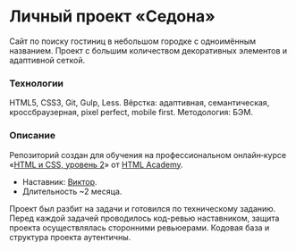 # Личный проект «Седона»
Сайт по поиску гостиниц в небольшом городке с одноимённым названием. Проект с большим количеством декоративных элементов и адаптивной сеткой.

### Технологии
HTML5, CSS3, Git, Gulp, Less.
Вёрстка: адаптивная, семантическая, кроссбраузерная, pixel perfect, mobile first.
Методология: БЭМ.

### Описание
Репозиторий создан для обучения на профессиональном онлайн‑курсе «[HTML и CSS, уровень 2](https://htmlacademy.ru/intensive/adaptive)» от [HTML Academy](https://htmlacademy.ru).
* Наставник: [Виктор](https://htmlacademy.ru/profile/viktorkan).
* Длительность ~2 месяца.

Проект был разбит на задачи и готовился по техническому заданию. Перед каждой задачей проводилось код-ревью наставником, защита проекта осуществлялась сторонними ревьюерами. Кодовая база и структура проекта аутентичны.


